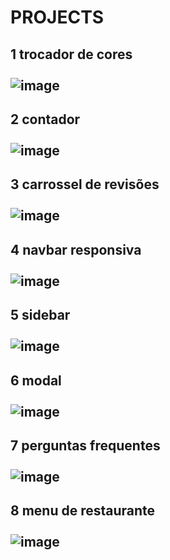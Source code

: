 # PROJECTS

## 1 trocador de cores <br > <br > ![image](https://github.com/luisgomes2002/projects-js/assets/85139913/ed03b570-241d-4869-bf71-09354f2e2e6e)

## 2 contador <br > <br > ![image](https://github.com/luisgomes2002/projects-js/assets/85139913/b7f2744b-531e-4d2f-a488-edf146b9c4ef)

## 3 carrossel de revisões  <br > <br > ![image](https://github.com/luisgomes2002/projects-js/assets/85139913/adac5154-a9f7-4229-9d6a-2557892ef01b)

## 4 navbar responsiva  <br >  <br > ![image](https://github.com/luisgomes2002/projects-js/assets/85139913/18cebf79-978e-4668-8a94-fa770c20d667)

## 5 sidebar <br >  <br > ![image](https://github.com/luisgomes2002/projects-js/assets/85139913/39e45a6b-79c5-4e11-824a-29cb2ca875f3)

## 6 modal <br /> <br /> ![image](https://github.com/luisgomes2002/projects-js/assets/85139913/72f690a6-6c2f-4bac-a2f5-15f844a44513)

## 7 perguntas frequentes <br /> <br /> ![image](https://github.com/luisgomes2002/projects-js/assets/85139913/16e82103-fcc7-4d3d-a9d6-aa7c189f26de)

## 8 menu de restaurante <br /> <br /> ![image](https://github.com/luisgomes2002/projects-js/assets/85139913/17c9c45c-55c9-4f7a-accf-f5d0ea10c749)

